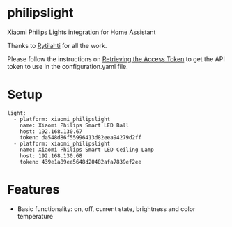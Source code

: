 # philipslight
Xiaomi Philips Lights integration for Home Assistant

Thanks to [Rytilahti](https://github.com/rytilahti/python-mirobo) for all the work.

Please follow the instructions on [Retrieving the Access Token](https://home-assistant.io/components/xiaomi/#retrieving-the-access-token) to get the API token to use in the configuration.yaml file.

# Setup

```
light:
  - platform: xiaomi_philipslight
    name: Xiaomi Philips Smart LED Ball
    host: 192.168.130.67
    token: da548d86f55996413d82eea94279d2ff
  - platform: xiaomi_philipslight
    name: Xiaomi Philips Smart LED Ceiling Lamp
    host: 192.168.130.68
    token: 439e1a89ee5648d20482afa7839ef2ee
```

# Features
* Basic functionality: on, off, current state, brightness and color temperature
